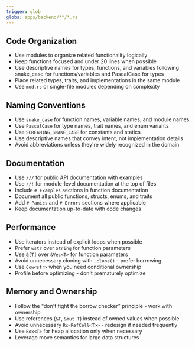 ```yaml
---
trigger: glob
globs: apps/backend/**/*.rs
---
```


## Code Organization

- Use modules to organize related functionality logically
- Keep functions focused and under 20 lines when possible
- Use descriptive names for types, functions, and variables following snake_case for functions/variables and PascalCase for types
- Place related types, traits, and implementations in the same module
- Use `mod.rs` or single-file modules depending on complexity

## Naming Conventions

- Use `snake_case` for function names, variable names, and module names
- Use `PascalCase` for type names, trait names, and enum variants
- Use `SCREAMING_SNAKE_CASE` for constants and statics
- Use descriptive names that convey intent, not implementation details
- Avoid abbreviations unless they're widely recognized in the domain

## Documentation

- Use `///` for public API documentation with examples
- Use `//!` for module-level documentation at the top of files
- Include `# Examples` sections in function documentation
- Document all public functions, structs, enums, and traits
- Add `# Panics` and `# Errors` sections where applicable
- Keep documentation up-to-date with code changes

## Performance

- Use iterators instead of explicit loops when possible
- Prefer `&str` over `String` for function parameters
- Use `&[T]` over `&Vec<T>` for function parameters
- Avoid unnecessary cloning with `.clone()` - prefer borrowing
- Use `Cow<str>` when you need conditional ownership
- Profile before optimizing - don't prematurely optimize

## Memory and Ownership

- Follow the "don't fight the borrow checker" principle - work with ownership
- Use references (`&T`, `&mut T`) instead of owned values when possible
- Avoid unnecessary `Rc<RefCell<T>>` - redesign if needed frequently
- Use `Box<T>` for heap allocation only when necessary
- Leverage move semantics for large data structures